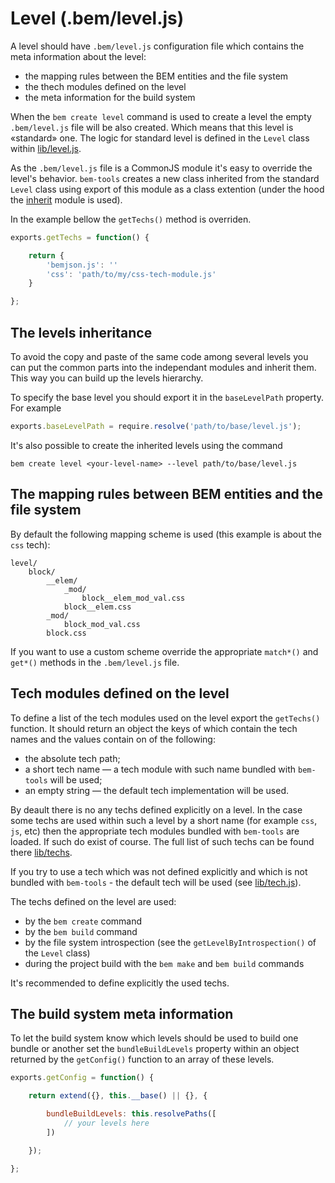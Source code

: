 <!--
{
    "title": "Levels",
    "longTitle": "bem-tools: levels",
    "createDate": "03-10-2012",
    "editDate": "",
    "summary": "Description of the level .bem/level.js.",
    "thumbnail": "",
    "authors": ["alaev-vladimir"],
    "tags": ["bem-tools","tools"],
    "translators": [],
    "type": "tools"
}
#META_LABEL-->

# Level (.bem/level.js)

A level should have `.bem/level.js` configuration file which contains the meta information about the level:

- the mapping rules between the BEM entities and the file system
- the thech modules defined on the level
- the meta information for the build system

When the `bem create level` command is used to create a level the empty `.bem/level.js` file will be also created.
Which means that this level is «standard» one. The logic for standard level is defined in the `Level` class within
[lib/level.js](https://github.com/bem/bem-tools/blob/master/lib/level.js).

As the `.bem/level.js` file is a CommonJS module it's easy to override the level's behavior. `bem-tools` creates a new
class inherited from the standard `Level` class using export of this module as a class extention (under the hood the
[inherit](https://github.com/dfilatov/node-inherit) module is used).

In the example bellow the `getTechs()` method is overriden.

```js
exports.getTechs = function() {

    return {
        'bemjson.js': ''
        'css': 'path/to/my/css-tech-module.js'
    }

};
```

## The levels inheritance

To avoid the copy and paste of the same code among several levels you can put the common parts into the independant
modules and inherit them. This way you can build up the levels hierarchy.

To specify the base level you should export it in the `baseLevelPath` property. For example

```js
exports.baseLevelPath = require.resolve('path/to/base/level.js');
```

It's also possible to create the inherited levels using the command

    bem create level <your-level-name> --level path/to/base/level.js

## The mapping rules between BEM entities and the file system

By default the following mapping scheme is used (this example is about the `css` tech):

```
level/
    block/
        __elem/
            _mod/
                block__elem_mod_val.css
            block__elem.css
        _mod/
            block_mod_val.css
        block.css
```

If you want to use a custom scheme override the appropriate `match*()` and `get*()` methods in the `.bem/level.js` file.

## Tech modules defined on the level

To define a list of the tech modules used on the level export the `getTechs()` function. It should return an object
the keys of which contain the tech names and the values contain on of the following:

- the absolute tech path;
- a short tech name — a tech module with such name bundled with `bem-tools` will be used;
- an empty string — the default tech implementation will be used.

By deault there is no any techs defined explicitly on a level. In the case some techs are used within such a level
by a short name (for example `css`, `js`, etc) then the appropriate tech modules bundled with `bem-tools` are loaded.
If such do exist of course. The full list of such techs can be found there [lib/techs](https://github.com/bem/bem-tools/tree/master/lib/techs).

If you try to use a tech which was not defined explicitly and which is not bundled with `bem-tools` - the default tech
will be used (see [lib/tech.js](https://github.com/bem/bem-tools/blob/master/lib/tech.js)).

The techs defined on the level are used:

- by the `bem create` command
- by the `bem build` command
- by the file system introspection (see the `getLevelByIntrospection()` of the `Level` class)
- during the project build with the `bem make` and `bem build` commands

It's recommended to define explicitly the used techs.

## The build system meta information

To let the build system know which levels should be used to build one bundle or another set the `bundleBuildLevels`
property within an object returned by the `getConfig()` function to an array of these levels.

```js
exports.getConfig = function() {

    return extend({}, this.__base() || {}, {

        bundleBuildLevels: this.resolvePaths([
            // your levels here
        ])

    });

};
```
